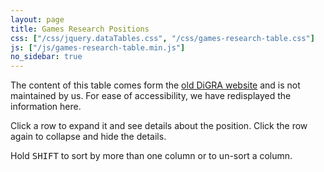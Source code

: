 ```yaml
---
layout: page
title: Games Research Positions
css: ["/css/jquery.dataTables.css", "/css/games-research-table.css"]
js: ["/js/games-research-table.min.js"]
no_sidebar: true
---
```



The content of this table comes form the [old DiGRA website](http://www.digra.org:8080/Plone/shared/game-research-map/) and is not maintained by us. For ease of accessibility, we have redisplayed the information here.

<div class="alert alert-info">
<p class="hint">Click a row to expand it and see details about the position. Click the row again to collapse and hide the details.</p>
<p class="hint">Hold <kbd>SHIFT</kbd> to sort by more than one column or to un-sort a column.</p>
</div>

<table class="games-research-map">
<thead></thead>
<tbody></tbody>
</table>
